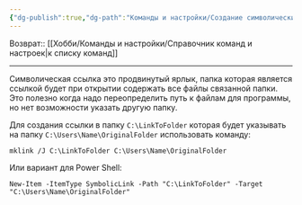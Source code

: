 ```yaml
---
{"dg-publish":true,"dg-path":"Команды и настройки/Создание символических ссылок.md","permalink":"/komandy-i-nastrojki/sozdanie-simvolicheskih-ssylok/","updated":"2024-09-29T14:08:22+03:00"}
---
```


Возврат:: [[Хобби/Команды и настройки/Справочник команд и настроек\|к списку команд]]

---
Символическая ссылка это продвинутый ярлык, папка которая является ссылкой будет при открытии содержать все файлы связанной папки. Это полезно когда надо переопределить путь к файлам для программы, но нет возможности указать другую папку.

Для создания ссылки в папку `C:\LinkToFolder` которая будет указывать на папку `C:\Users\Name\OriginalFolder` использовать команду:

```shell
mklink /J C:\LinkToFolder C:\Users\Name\OriginalFolder
```

Или вариант для Power Shell:
```shell
New-Item -ItemType SymbolicLink -Path "C:\LinkToFolder" -Target "C:\Users\Name\OriginalFolder"
```